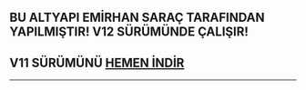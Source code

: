 ## BU ALTYAPI EMİRHAN SARAÇ TARAFINDAN YAPILMIŞTIR! V12 SÜRÜMÜNDE ÇALIŞIR!
## V11 SÜRÜMÜNÜ [HEMEN İNDİR](https://bit.ly/3jbr6RX)
-----
